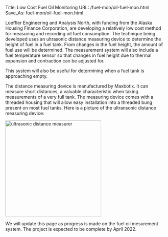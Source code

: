 Title: Low Cost Fuel Oil Monitoring
URL: /fuel-mon/oil-fuel-mon.html
Save_As: fuel-mon/oil-fuel-mon.html

Loeffler Engineering and Analysis North, with funding from the Alaska Housing Finance Corporation,
are developing a relatively low cost method for measuring and recording oil fuel consumption.
The technique being developed uses an ultrasonic distance measuring device to determine the height
of fuel in a fuel tank. From changes in the fuel height, the amount of fuel use will be determined.
The measurement system will also include a fuel temperature sensor so that changes in fuel height
due to thermal expansion and contraction can be adjusted for.

This system will also be useful for determining when a fuel tank is approaching empty.

The distance measuring device is manufactured by Maxbotix.  It can measure
short distances, a valuable characteristic when taking measurements of a very full tank.  The
measuring device comes with a threaded housing that will allow easy installation into a threaded
bung present on most fuel tanks.  Here is a picture of the ultransonic distance measuring device:

<img src="{attach}images/maxbotix-short.png" alt="ultrasonic distance measurer" width="300"/>

We will update this page as progress is made on the fuel oil mesurement system.  The project
is expected to be complete by April 2022.
